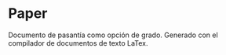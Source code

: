 Paper
=====

Documento de pasantía como opción de grado. Generado con el compilador de documentos de texto LaTex.
